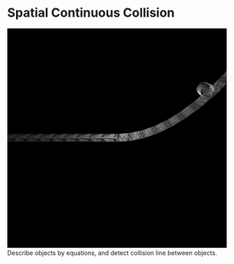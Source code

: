 # Spatial Continuous Collision
![alt text](https://github.com/KuPao/SpatialContinuousCollision/blob/main/results/lines.gif?raw=true)
Describe objects by equations, and detect collision line between objects. 
